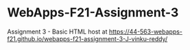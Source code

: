 # WebApps-F21-Assignment-3
Assignment 3 - Basic HTML
host at https://44-563-webapps-f21.github.io/webapps-f21-assignment-3-J-vinku-reddy/
